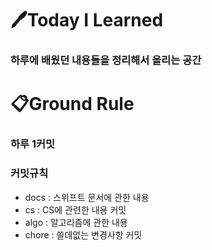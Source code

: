 # 🖊Today I Learned 

### 하루에 배웠던 내용들을 정리해서 올리는 공간 

# 📋Ground Rule



### 하루 1커밋
### 커밋규칙 
- docs : 스위프트 문서에 관한 내용
- cs : CS에 관련한 내용 커밋
- algo : 알고리즘에 관한 내용
- chore : 쓸데없는 변경사항 커밋
